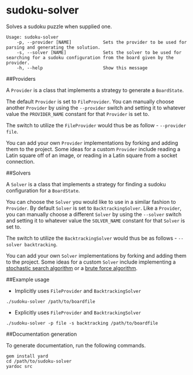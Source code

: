 sudoku-solver
=============

Solves a sudoku puzzle when supplied one.

    Usage: sudoku-solver
        -p, --provider [NAME]            Sets the provider to be used for parsing and generating the solution.
        -s, --solver [NAME]              Sets the solver to be used for searching for a sudoku configuration from the board given by the provider.
        -h, --help                       Show this message

##Providers

A `Provider` is a class that implements a strategy to generate a `BoardState`.  

The default `Provider` is set to `FileProvider`. You can manually choose another `Provider` by using the `--provider`
switch and setting it to whatever value the `PROVIDER_NAME` constant for that `Provider` is set to.

The switch to utilize the `FileProvider` would thus be as follow - `--provider file`.

You can add your own `Provider` implementations by forking and adding them to the project.
Some ideas for a custom `Provider` include reading a Latin square off of an image, or reading in a Latin square
from a socket connection.

##Solvers

A `Solver` is a class that implements a strategy for finding a sudoku configuration for a `BoardState`.

You can choose the `Solver` you would like to use in a similar fashion to `Provider`. By default `Solver` is set to `BacktrackingSolver`.
Like a `Provider`, you can manually choose a different `Solver` by using the `--solver` switch and setting it to whatever value the `SOLVER_NAME` constant for that `Solver` is set to.

The switch to utilize the `BacktrackingSolver` would thus be as follows - `--solver backtracking`.

You can add your own `Solver` implementations by forking and adding them to the project.
Some ideas for a custom `Solver` include implementing a [stochastic search algorithm](http://en.wikipedia.org/wiki/Sudoku_solving_algorithms#Stochastic_search_.2F_optimization_methods) or a [brute force algorithm](http://en.wikipedia.org/wiki/Sudoku_solving_algorithms#Brute-force_algorithm).

##Example usage

- Implicitly uses `FileProvider` and `BacktrackingSolver`

```./sudoku-solver /path/to/boardfile```

- Explicitly uses `FileProvider` and `BacktrackingSolver`

```./sudoku-solver -p file -s backtracking /path/to/boardfile```

##Documentation generation

To generate documentation, run the following commands.

```
gem install yard
cd /path/to/sudoku-solver
yardoc src
```
